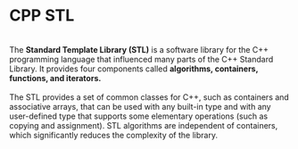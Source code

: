 # CPP STL 
 <br>
 The <b>Standard Template Library (STL)</b> is a software library for the C++ programming language that influenced many parts of the C++ Standard Library. It provides four components called <b>algorithms, containers, functions, and iterators.</b><br>
 <br>
 The STL provides a set of common classes for C++, such as containers and associative arrays, that can be used with any built-in type and with any user-defined type that supports some elementary operations (such as copying and assignment). STL algorithms are independent of containers, which significantly reduces the complexity of the library.<br>


